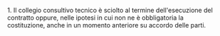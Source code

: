 <ul style="list-style-type: none;">
    <li>1. Il collegio consultivo tecnico è sciolto al termine dell'esecuzione del contratto oppure, nelle ipotesi in cui non ne è obbligatoria la costituzione, anche in un momento anteriore su accordo delle parti.
    </li>
</ul>
